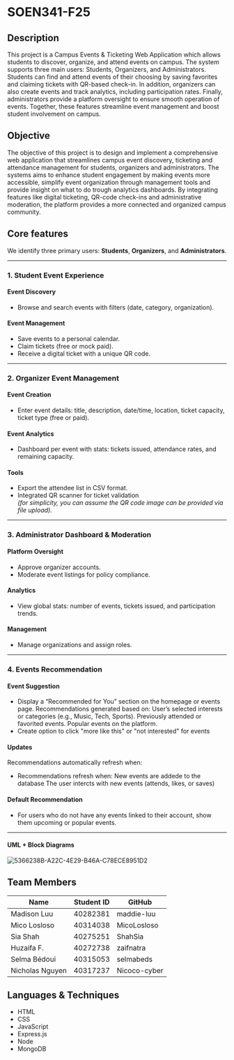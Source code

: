# SOEN341-F25

## **Description**

This project is a Campus Events & Ticketing Web Application which allows students to discover, organize, and attend events on campus. The system supports three main users: Students, Organizers, and Administrators. Students can find and attend events of their choosing by saving favorites and claiming tickets with QR-based check-in. In addition, organizers can also create events and track analytics, including participation rates. Finally, administrators provide a platform oversight to ensure smooth operation of events. Together, these features streamline event management and boost student involvement on campus.

## **Objective**

The objective of this project is to design and implement a comprehensive web application that streamlines campus event discovery, ticketing and attendance management for students, organizers and administrators. The systems aims to enhance student engagement by making events more accessible, simplify event organization through management tools and provide insight on what to do trough analytics dashboards. By integrating features like digital ticketing, QR-code check-ins and administrative moderation, the platform provides a more connected and organized campus community.

## **Core features**

We identify three primary users: **Students**, **Organizers**, and **Administrators**.

---

### 1. Student Event Experience

#### Event Discovery
- Browse and search events with filters (date, category, organization).

#### Event Management
- Save events to a personal calendar.
- Claim tickets (free or mock paid).
- Receive a digital ticket with a unique QR code.

---

### 2. Organizer Event Management

#### Event Creation
- Enter event details: title, description, date/time, location, ticket capacity, ticket type (free or paid).

#### Event Analytics
- Dashboard per event with stats: tickets issued, attendance rates, and remaining capacity.

#### Tools
- Export the attendee list in CSV format.
- Integrated QR scanner for ticket validation  
  *(for simplicity, you can assume the QR code image can be provided via file upload).*

---

### 3. Administrator Dashboard & Moderation

#### Platform Oversight
- Approve organizer accounts.
- Moderate event listings for policy compliance.

#### Analytics
- View global stats: number of events, tickets issued, and participation trends.

#### Management
- Manage organizations and assign roles.

---

### 4. Events Recommendation

#### Event Suggestion
- Display a “Recommended for You” section on the homepage or events page.
Recommendations generated based on:
User’s selected interests or categories (e.g., Music, Tech, Sports).
Previously attended or favorited events.
Popular  events on the platform.
- Create option to click "more like this" or "not interested" for events 

#### Updates
Recommendations automatically refresh when:
- Recommendations refresh when:
  New events are addede to the database
  The user intercts with new events (attends, likes, or saves) 

#### Default Recommendation
- For users who do not have any events linked to their account, show them upcoming or popular events.

---

#### UML + Block Diagrams

![5366238B-A22C-4E29-B46A-C78ECE8951D2](https://github.com/user-attachments/assets/14de76ae-a545-405c-b988-cc8036234a5e)


## **Team Members**

| Name         | Student ID | GitHub      |
| ------------ | ---------- | ----------- |
| Madison Luu  | 40282381   | maddie-luu  |
| Mico Losloso | 40314038   | MicoLosloso |
| Sia Shah     | 40275251   | ShahSia     |
| Huzaifa F.   | 40272738   | zaifnatra   |
| Selma Bédoui | 40315053   | selmabeds   |
| Nicholas Nguyen | 40317237  | Nicoco-cyber   |

## **Languages & Techniques**

- HTML
- CSS
- JavaScript
- Express.js
- Node
- MongoDB
